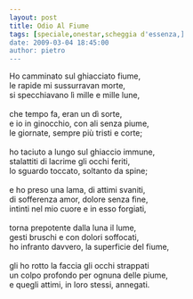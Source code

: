 ```yaml
---
layout: post
title: Odio Al Fiume
tags: [speciale,onestar,scheggia d'essenza,]
date: 2009-03-04 18:45:00
author: pietro
---
```

Ho camminato sul ghiacciato fiume,<br/>le rapide mi sussurravan morte,<br/>si specchiavano lì mille e mille lune,<br/><br/>che tempo fa, eran un dì sorte,<br/>e io in ginocchio, con ali senza piume,<br/>le giornate, sempre più tristi e corte;<br/><br/>ho taciuto a lungo sul ghiaccio immune,<br/>stalattiti di lacrime gli occhi feriti,<br/>lo sguardo toccato, soltanto da spine;<br/><br/>e ho preso una lama, di attimi svaniti,<br/>di sofferenza amor, dolore senza fine,<br/>intinti nel mio cuore e in esso forgiati,<br/><br/>torna prepotente dalla luna il lume,<br/>gesti bruschi e con dolori soffocati,<br/>ho infranto davvero, la superficie del fiume,<br/><br/>gli ho rotto la faccia gli occhi strappati<br/>un colpo profondo per ognuna delle piume,<br/>e quegli attimi, in loro stessi, annegati.
